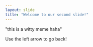 ```yaml
---
layout: slide
title: "Welcome to our second slide!"
---
```

"this is a witty meme haha"

Use the left arrow to go back!

